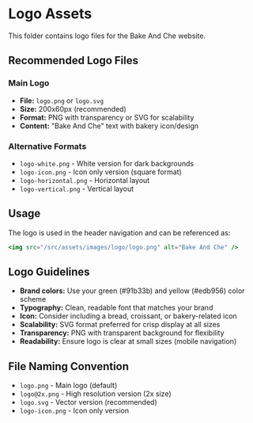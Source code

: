 # Logo Assets

This folder contains logo files for the Bake And Che website.

## Recommended Logo Files

### Main Logo
- **File:** `logo.png` or `logo.svg`
- **Size:** 200x60px (recommended)
- **Format:** PNG with transparency or SVG for scalability
- **Content:** "Bake And Che" text with bakery icon/design

### Alternative Formats
- `logo-white.png` - White version for dark backgrounds
- `logo-icon.png` - Icon only version (square format)
- `logo-horizontal.png` - Horizontal layout
- `logo-vertical.png` - Vertical layout

## Usage
The logo is used in the header navigation and can be referenced as:

```jsx
<img src="/src/assets/images/logo/logo.png" alt="Bake And Che" />
```

## Logo Guidelines
- **Brand colors:** Use your green (#91b33b) and yellow (#edb956) color scheme
- **Typography:** Clean, readable font that matches your brand
- **Icon:** Consider including a bread, croissant, or bakery-related icon
- **Scalability:** SVG format preferred for crisp display at all sizes
- **Transparency:** PNG with transparent background for flexibility
- **Readability:** Ensure logo is clear at small sizes (mobile navigation)

## File Naming Convention
- `logo.png` - Main logo (default)
- `logo@2x.png` - High resolution version (2x size)
- `logo.svg` - Vector version (recommended)
- `logo-icon.png` - Icon only version

